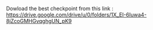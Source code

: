 Dowload the best checkpoint from this link : 
https://drive.google.com/drive/u/0/folders/1X_EI-6Iuwa4-8jZcoGMHGvqghgUN_pK9
